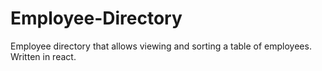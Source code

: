 # Employee-Directory
Employee directory that allows viewing and sorting a table of employees. Written in react.
